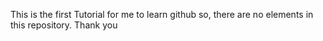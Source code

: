 This is the first Tutorial for me to learn github
so, there are no elements in this repository. Thank you
